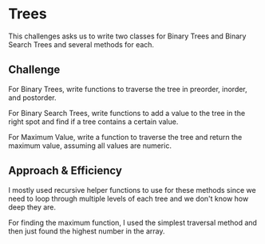 # Trees
This challenges asks us to write two classes for Binary Trees and Binary Search Trees and several methods for each.   

## Challenge
For Binary Trees, write functions to traverse the tree in preorder, inorder, and postorder.

For Binary Search Trees, write functions to add a value to the tree in the right spot and find if a tree contains a certain value. 

For Maximum Value, write a function to traverse the tree and return the maximum value, assuming all values are numeric. 

## Approach & Efficiency
I mostly used recursive helper functions to use for these methods since we need to loop through multiple levels of each tree and we don't know how deep they are. 

For finding the maximum function, I used the simplest traversal method and then just found the highest number in the array. 